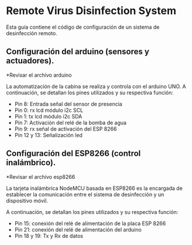 # Remote Virus Disinfection System
Esta guía contiene el código de configuración de un sistema de desinfección remoto. 

## Configuración del arduino (sensores y actuadores).
*Revisar el archivo arduino

La automatización de la cabina se realiza y controla con el arduino UNO. A continuación, se detallan los pines utilizados y su respectiva función: 
- Pin 8: Entrada señal del sensor de presencia 
- Pin 0: rx lcd módulo i2c SCL 
- Pin 1: tx lcd módulo i2c SDA 
- Pin 7: Activación del relé de la bomba de agua 
- Pin 9: rx señal de activación del ESP 8266 
- Pin 12 y 13: Señalización led
## Configuración del ESP8266 (control inalámbrico).
*Revisar el archivo esp8266

La tarjeta inalámbrica NodeMCU basada en ESP8266 es la encargada de establecer la comunicación entre el sistema de desinfección y un dispositivo móvil.

A continuación, se detallan los pines utilizados y su respectiva función: 
- Pin 15: conexión del relé de alimentación de la placa ESP 8266 
- Pin 21: conexión del relé de alimentación del arduino 
- Pin 18 y 19: Tx y Rx de datos
